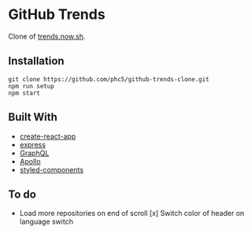 # GitHub Trends

Clone of [trends.now.sh](https://trends.now.sh).

## Installation

```
git clone https://github.com/phc5/github-trends-clone.git
npm run setup
npm start
```

## Built With

- [create-react-app](https://github.com/facebook/create-react-app)
- [express](https://github.com/expressjs/express)
- [GraphQL](https://github.com/graphql)
- [Apollo](https://github.com/apollographql)
- [styled-components](https://github.com/styled-components/styled-components)

## To do

- Load more repositories on end of scroll
  [x] Switch color of header on language switch
